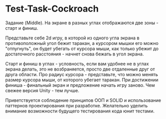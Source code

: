 # Test-Task-Cockroach
 
Задание  (Middle). На экране в разных углах отображаются две зоны - старт и финиш. 

Представьте себе 2d игру, в которой из одного угла экрана в противоположный угол бежит таракан, 
а курсором мышки его можно "отпугнуть", он будет убегать от курсора мыши, 
как только убежит до достаточного расстояния - начнет снова бежать в угол экрана. 

Старт и финиш в углах - условность, если вам удобнее не в углах экрана делать, 
это не возбраняется, просто две отдаленные друг от друга области. 
Про радиус курсора - представьте, что можно менять размер курсора мыши, от которого убегает таракан. 
При достижении финиша - финальный экран и предложение начать игру заново. Чем свежее версия Unity - тем лучше.

Приветствуется соблюдение принципов ООП и SOLID и использование паттернов проектирования при разработке.
Желательно уделить внимание возможности будущего тестирования кода юнит тестами.

